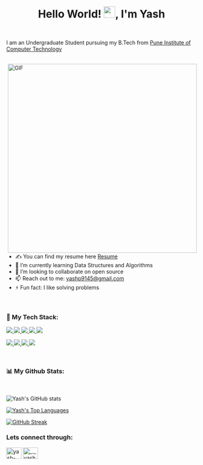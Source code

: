 <h1 align="center">Hello World! <img src="https://raw.githubusercontent.com/MartinHeinz/MartinHeinz/master/wave.gif" width="30px">, I'm Yash </h1>
<br>

I am an Undergraduate Student
pursuing my B.Tech from <a href="https://pict.edu/#"> Pune Institute of Computer Technology</a>

<br>

<img align="right" alt="GIF" src="https://media.giphy.com/media/QvpqTCiEcwtvx6wwJK/giphy.gif" width="500" height="500" />

- ✍ You can find my resume here <a href="https://drive.google.com/file/d/1Ir2fAnEVMhyfabDXhW0HtXmYZN1RH6gu/view">Resume</a>
- 🌱 I’m currently learning Data Structures and Algorithms
- 👯 I’m looking to collaborate on open source
- 📫 Reach out to me: yashp9145@gmail.com
- ⚡ Fun fact: I like solving problems

<br>


### 🚀 My Tech Stack:

<p align="left">
    <a href="https://www.w3.org/html/" target="_blank"> <img src="https://img.icons8.com/color/48/000000/html-5.png"/> </a>
    <a href="https://www.w3schools.com/css/" target="_blank"> <img src="https://img.icons8.com/color/48/000000/css3.png"/> </a>
    <a href="https://getbootstrap.com" target="_blank"> <img src="https://img.icons8.com/color/48/000000/bootstrap.png"/> </a>
    <a href="https://developer.mozilla.org/en-US/docs/Web/JavaScript" target="_blank"> <img src="https://img.icons8.com/color/48/000000/javascript.png"/> </a>
    <a href="https://en.wikipedia.org/wiki/C%2B%2B"><img src="https://img.icons8.com/color/48/000000/c-plus-plus-logo.png"/></a>

 <a href="https://www.java.com" target="_blank"> <img src="https://img.icons8.com/color/48/000000/java.png"/> </a>
 <a href="https://www.mysql.com/" target="_blank"> <img src="https://img.icons8.com/color/48/000000/mysql-logo.png"/> </a>
<a href="https://reactjs.org/" target="_blank"> <img src="https://img.icons8.com/color/48/000000/react-native.png"/> </a>
 <a href="https://redux.js.org" target="_blank"> <img src="https://img.icons8.com/color/48/000000/redux.png"/> </a>
</p>

<br>

<!-- <p align="left"> <img src="https://writing-systems.com/wp-content/uploads/2019/08/programming.gif" alt="yashp2" /> </p> --> 


### 📊 My Github Stats:
<br/>

![Yash's GitHub stats](https://github-readme-stats.vercel.app/api?username=yashp2&show_icons=true&theme=dark) <p><a href="https://github.com/SubhamRaoniar28/github-readme-stats"><img alt="Yash's Top Languages" src="https://github-readme-stats.vercel.app/api/top-langs/?username=yashp2&langs_count=8&count_private=true&layout=compact&theme=dark" /></a></p>

[![GitHub Streak](https://github-readme-streak-stats.herokuapp.com?user=yashp2&theme=dark&hide_border=true&date_format=M%20j%5B%2C%20Y%5D)](https://git.io/streak-stats)
<br>


### Lets connect through:
<p align="left">
<a href="https://linkedin.com/in/yash-patil-9b4650205" target="blank"><img align="center" src="https://raw.githubusercontent.com/rahuldkjain/github-profile-readme-generator/master/src/images/icons/Social/linked-in-alt.svg" alt="yash-patil-9b4650205" height="30" width="40" /></a>
<a href="https://instagram.com/_._yashp_._" target="blank"><img align="center" src="https://raw.githubusercontent.com/rahuldkjain/github-profile-readme-generator/master/src/images/icons/Social/instagram.svg" alt="_._yashp_._" height="30" width="40" /></a>
</p>

